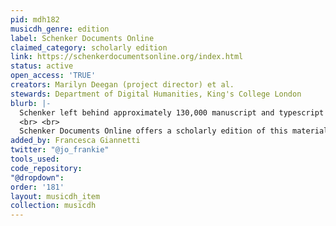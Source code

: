 ```yaml
---
pid: mdh182
musicdh_genre: edition
label: Schenker Documents Online
claimed_category: scholarly edition
link: https://schenkerdocumentsonline.org/index.html
status: active
open_access: 'TRUE'
creators: Marilyn Deegan (project director) et al.
stewards: Department of Digital Humanities, King's College London
blurb: |-
  Schenker left behind approximately 130,000 manuscript and typescript leaves comprising unpublished works, preparatory materials, and personal documents, preserved in two dedicated archives, numerous libraries, and private possession. The archived papers of several other scholars, among them Guido Adler, Oswald Jonas, Moriz Violin, and Arnold Schoenberg, also preserve correspondence and other documents relating to Schenker and his circle.
  <br> <br>
  Schenker Documents Online offers a scholarly edition of this material based not on facsimiles but on near-diplomatic transcriptions of the original texts, together with English translations, explanatory footnotes, summaries, and contextual material relating the texts to Schenker's personal development and that of his correspondents.
added_by: Francesca Giannetti
twitter: "@jo_frankie"
tools_used: 
code_repository: 
"@dropdown": 
order: '181'
layout: musicdh_item
collection: musicdh
---
```

